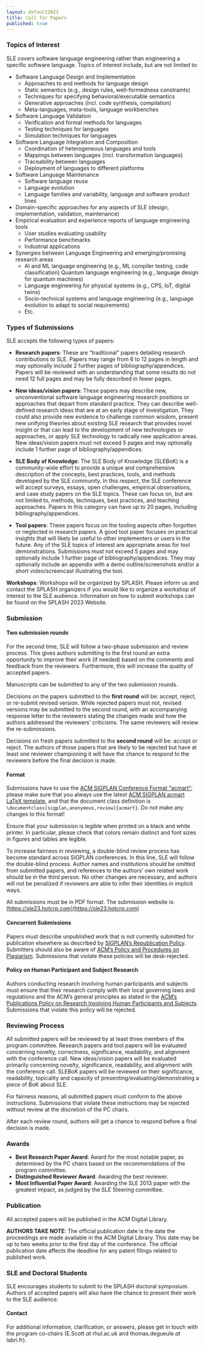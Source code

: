 ```yaml
---
layout: default2023
title: Call for Papers
published: true
---
```


### Topics of Interest

SLE covers software language engineering rather than engineering a specific software language. Topics of interest include, but are not limited to:

- Software Language Design and Implementation
	- Approaches to and methods for language design
	- Static semantics (e.g., design rules, well-formedness constraints)
	- Techniques for specifying behavioral/executable semantics
	- Generative approaches (incl. code synthesis, compilation)
	- Meta-languages, meta-tools, language workbenches
- Software Language Validation
	- Verification and formal methods for languages
	- Testing techniques for languages
	- Simulation techniques for languages
- Software Language Integration and Composition
	- Coordination of heterogeneous languages and tools
	- Mappings between languages (incl. transformation languages)
	- Traceability between languages
	- Deployment of languages to different platforms
- Software Language Maintenance
	- Software language reuse
	- Language evolution
	- Language families and variability, language and software product lines
- Domain-specific approaches for any aspects of SLE (design, implementation, validation, maintenance)
- Empirical evaluation and experience reports of language engineering tools
	- User studies evaluating usability
	- Performance benchmarks
	- Industrial applications
- Synergies between Language Engineering and emerging/promising research areas
	- AI and ML language engineering (e.g., ML compiler testing, code classification) Quantum language engineering (e.g., language design for quantum machines)
	- Language engineering for physical systems (e.g., CPS, IoT, digital twins)
	- Socio-technical systems and language engineering (e.g., language evolution to adapt to social requirements)
	- Etc.

### Types of Submissions

SLE accepts the following types of papers:

- **Research papers**: These are “traditional” papers detailing research contributions to SLE. Papers may range from 6 to 12 pages in length and may optionally include 2 further pages of bibliography/appendices. Papers will be reviewed with an understanding that some results do not need 12 full pages and may be fully described in fewer pages.

- **New ideas/vision papers**: These papers may describe new, unconventional software language engineering research positions or approaches that depart from standard practice. They can describe well-defined research ideas that are at an early stage of investigation. They could also provide new evidence to challenge common wisdom, present new unifying theories about existing SLE research that provides novel insight or that can lead to the development of new technologies or approaches, or apply SLE technology to radically new application areas. New ideas/vision papers must not exceed 5 pages and may optionally include 1 further page of bibliography/appendices.

- **SLE Body of Knowledge**: The SLE Body of Knowledge (SLEBoK) is a community-wide effort to provide a unique and comprehensive description of the concepts, best practices, tools, and methods developed by the SLE community. In this respect, the SLE conference will accept surveys, essays, open challenges, empirical observations, and case study papers on the SLE topics. These can focus on, but are not limited to, methods, techniques, best practices, and teaching approaches. Papers in this category can have up to 20 pages, including bibliography/appendices.

- **Tool papers**: These papers focus on the tooling aspects often forgotten or neglected in research papers. A good tool paper focuses on practical insights that will likely be useful to other implementers or users in the future. Any of the SLE topics of interest are appropriate areas for tool demonstrations. Submissions must not exceed 5 pages and may optionally include 1 further page of bibliography/appendices. They may optionally include an appendix with a demo outline/screenshots and/or a short video/screencast illustrating the tool.

**Workshops**: Workshops will be organized by SPLASH. Please inform us and contact the SPLASH organizers if you would like to organize a workshop of interest to the SLE audience. Information on how to submit workshops can be found on the SPLASH 2023 Website.

### Submission

#### Two submission rounds

For the second time, SLE will follow a two-phase submission and review process. This gives authors submitting to the first round an extra opportunity to improve their work (if needed) based on the comments and feedback from the reviewers. Furthermore, this will increase the quality of accepted papers.

Manuscripts can be submitted to any of the two submission rounds.

Decisions on the papers submitted to the **first round** will be: accept, reject, or re-submit revised version. While rejected papers must not, revised versions may be submitted to the second round, with an accompanying response letter to the reviewers stating the changes made and how the authors addressed the reviewers’ criticisms. The same reviewers will review the re-submissions.

Decisions on fresh papers submitted to the **second round** will be: accept or reject. The authors of those papers that are likely to be rejected but have at least one reviewer championing it will have the chance to respond to the reviewers before the final decision is made.


#### Format

Submissions have to use the [ACM SIGPLAN Conference Format “acmart”](http://sigplan.org/Resources/Author/#acmart-format); please make sure that you always use the latest [ACM SIGPLAN acmart LaTeX template](https://www.acm.org/binaries/content/assets/publications/consolidated-tex-template/acmart-master.zip), and that the document class definition is `\documentclass[sigplan,anonymous,review]{acmart}`. Do not make any changes to this format!

Ensure that your submission is legible when printed on a black and white printer. In particular, please check that colors remain distinct and font sizes in figures and tables are legible.

To increase fairness in reviewing, a double-blind review process has become standard across SIGPLAN conferences. In this line, SLE will follow the double-blind process. Author names and institutions should be omitted from submitted papers, and references to the authors’ own related work should be in the third person. No other changes are necessary, and authors will not be penalized if reviewers are able to infer their identities in implicit ways.

All submissions must be in PDF format. The submission website is: [https://sle23.hotcrp.com](https://sle23.hotcrp.com)


#### Concurrent Submissions

Papers must describe unpublished work that is not currently submitted for publication elsewhere as described by [SIGPLAN’s Republication Policy](http://www.sigplan.org/Resources/Policies/Republication). Submitters should also be aware of [ACM’s Policy and Procedures on Plagiarism](http://www.acm.org/publications/policies/plagiarism_policy). Submissions that violate these policies will be desk-rejected.


#### Policy on Human Participant and Subject Research

Authors conducting research involving human participants and subjects must ensure that their research comply with their local governing laws and regulations and the ACM’s general principles as stated in the [ACM’s Publications Policy on Research Involving Human Participants and Subjects](https://www.acm.org/publications/policies/research-involving-human-participants-and-subjects). Submissions that violate this policy will be rejected.


### Reviewing Process

All submitted papers will be reviewed by at least three members of the program committee. Research papers and tool papers will be evaluated concerning novelty, correctness, significance, readability, and alignment with the conference call. New ideas/vision papers will be evaluated primarily concerning novelty, significance, readability, and alignment with the conference call. SLEBoK papers will be reviewed on their significance, readability, topicality and capacity of presenting/evaluating/demonstrating a piece of BoK about SLE.

For fairness reasons, all submitted papers must conform to the above instructions. Submissions that violate these instructions may be rejected without review at the discretion of the PC chairs.

After each review round, authors will get a chance to respond before a final decision is made.

### Awards

- **Best Research Paper Award**: Award for the most notable paper, as determined by the PC chairs based on the recommendations of the program committee.
- **Distinguished Reviewer Award**: Awarding the best reviewer.
- **Most Influential Paper Award**: Awarding the SLE 2013 paper with the greatest impact, as judged by the SLE Steering committee.

### Publication

All accepted papers will be published in the ACM Digital Library.

**AUTHORS TAKE NOTE**: The official publication date is the date the proceedings are made available in the ACM Digital Library. This date may be up to two weeks prior to the first day of the conference. The official publication date affects the deadline for any patent filings related to published work.

### SLE and Doctoral Students

SLE encourages students to submit to the SPLASH doctoral symposium. Authors of accepted papers will also have the chance to present their work to the SLE audience.

#### Contact

For additional information, clarification, or answers, please get in touch with the program co-chairs (E.Scott _at_ rhul.ac.uk and thomas.degueule _at_ labri.fr).
